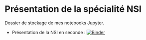 # Présentation de la spécialité NSI

Dossier de stockage de mes notebooks Jupyter.

* Présentation de la NSI en seconde : [![Binder](https://mybinder.org/badge_logo.svg)](https://mybinder.org/v2/git/https://github.com/spe-nsi/presentation-seconde/blob/master/intro_NSI_421.ipynb)

